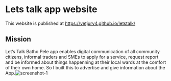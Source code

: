 # Lets talk app website

This website is published at  https://vetjurv4.github.io/letstalk/

## Mission

Let’s Talk Batho Pele app enables digital communication of all community citizens, informal traders and SMEs to apply for a service, request report and be informed about things happenning at their local wards at the comfort of their own home. So I built this to advertise and give information about the App.![screenshot-1](https://user-images.githubusercontent.com/30547148/173821617-42f77697-d61e-47df-9868-615bb0259f44.png)
